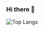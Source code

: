 ### Hi there 👋

![Top Langs](https://github-readme-stats.vercel.app/api/top-langs/?username=pujangga123&layout=compact)
